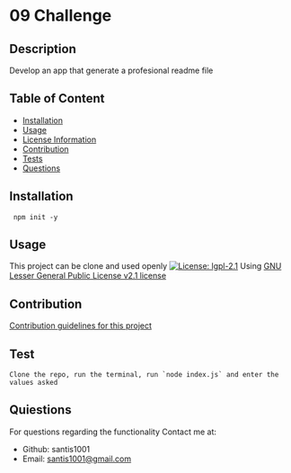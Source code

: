 # 09 Challenge
  ## Description
  Develop an app that generate a profesional readme file

  ## Table of Content
  - [Installation](#installation)
  - [Usage](#usage)
  - [License Information](#license)
  - [Contribution](#contribution)
  - [Tests](#tests)
  - [Questions](#questions)
  ## Installation
  ```
   npm init -y
  ```

  ## Usage
  This project can be clone and used openly
  [![License: lgpl-2.1](https://img.shields.io/badge/License-lgpl-2.1-blue.svg)](https://opensource.org/licenses/lgpl-2.1)
    Using [GNU Lesser General Public License v2.1 license]( https://opensource.org/licenses/lgpl-2.1)
  
  ## Contribution
  [Contribution guidelines for this project](docs/CONTRIBUTING.md)

  ## Test
  ```
  Clone the repo, run the terminal, run `node index.js` and enter the values asked
  ```
  ## Quiestions
  For questions regarding the functionality
  Contact me at: 
  * Github: santis1001
  * Email: santis1001@gmail.com

